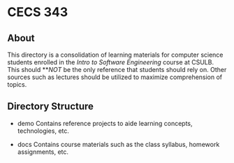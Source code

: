 # CECS 343

## About

This directory is a consolidation of learning materials for computer science students enrolled in the _Intro to Software Engineering_ course at CSULB.  This should ***NOT* be the only reference that students should rely on.  Other sources such as lectures should be utilized to maximize comprehension of topics.

## Directory Structure

* demo
    Contains reference projects to aide learning concepts, technologies, etc.

* docs
    Contains course materials such as the class syllabus, homework assignments, etc.